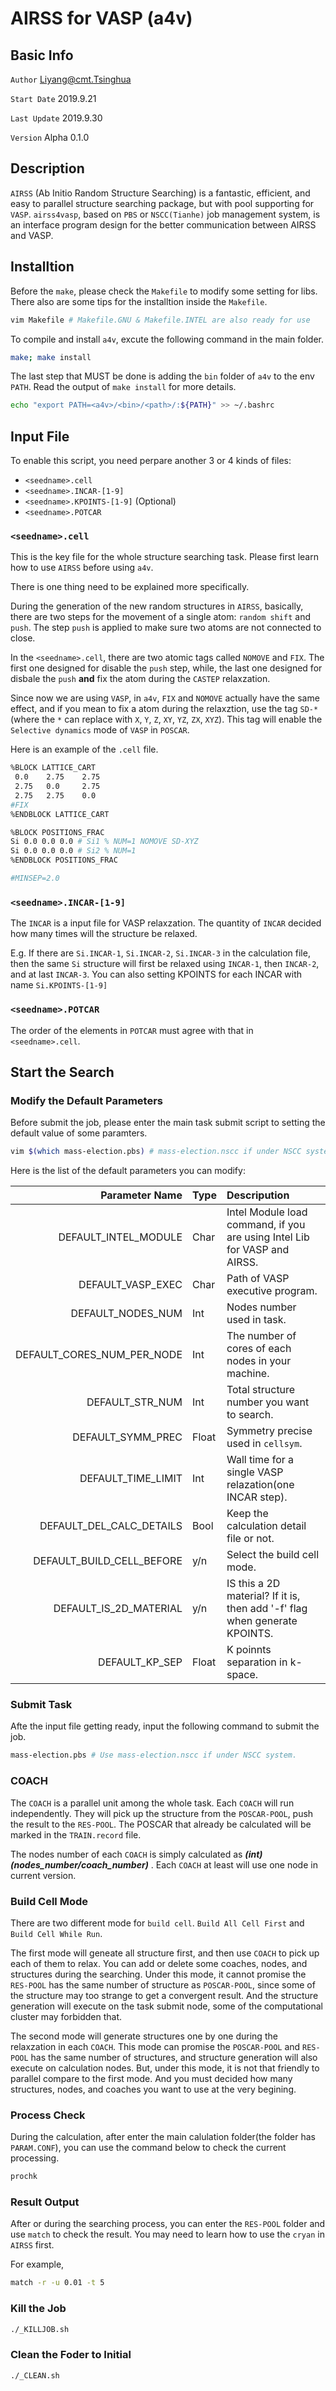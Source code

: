 # AIRSS for VASP (a4v)

## Basic Info

`Author` Liyang@cmt.Tsinghua

`Start Date` 2019.9.21

`Last Update` 2019.9.30

`Version` Alpha 0.1.0

## Description

`AIRSS` (Ab Initio Random Structure Searching) is a fantastic, efficient, and easy to parallel structure searching package, but with pool supporting for `VASP`. `airss4vasp`, based on `PBS` or `NSCC(Tianhe)` job management system, is an interface program design for the better communication between AIRSS and VASP.

## Installtion

Before the `make`, please check the `Makefile` to modify some setting for libs. There also are some tips for the installtion inside the `Makefile`.

```bash
vim Makefile # Makefile.GNU & Makefile.INTEL are also ready for use
```

To compile and install `a4v`, excute the following command in the main folder.

```bash
make; make install
```

The last step that MUST be done is adding the `bin` folder of `a4v` to the env `PATH`. Read the output of `make install` for more details.

```bash
echo "export PATH=<a4v>/<bin>/<path>/:${PATH}" >> ~/.bashrc
```

## Input File
  
To enable this script, you need perpare another 3 or 4 kinds of files:

- `<seedname>.cell`
- `<seedname>.INCAR-[1-9]`
- `<seedname>.KPOINTS-[1-9]` (Optional)
- `<seedname>.POTCAR`

### `<seedname>.cell`

This is the key file for the whole structure searching task. Please first learn how to use `AIRSS` before using `a4v`.

There is one thing need to be explained more specifically.

During the generation of the new random structures in `AIRSS`, basically, there are two steps for the movement of a single atom: `random shift` and `push`. The step `push` is applied to make sure two atoms are not connected to close.

In the `<seedname>.cell`, there are two atomic tags called `NOMOVE` and `FIX`. The first one designed for disable the `push` step, while, the last one designed for disbale the `push` **and** fix the atom during the `CASTEP` relaxzation.

Since now we are using `VASP`, in `a4v`,  `FIX` and `NOMOVE` actually have the same effect, and if you mean to fix a atom during the relaxztion, use the tag `SD-*` (where the `*` can replace with `X`, `Y`, `Z`, `XY`, `YZ`, `ZX`, `XYZ`). This tag will enable the `Selective dynamics` mode of `VASP` in `POSCAR`.

Here is an example of the `.cell` file.

```bash
%BLOCK LATTICE_CART
 0.0    2.75    2.75
 2.75   0.0     2.75
 2.75   2.75    0.0
#FIX
%ENDBLOCK LATTICE_CART

%BLOCK POSITIONS_FRAC
Si 0.0 0.0 0.0 # Si1 % NUM=1 NOMOVE SD-XYZ
Si 0.0 0.0 0.0 # Si2 % NUM=1
%ENDBLOCK POSITIONS_FRAC

#MINSEP=2.0
```

### `<seedname>.INCAR-[1-9]`

The `INCAR` is a input file for VASP relaxzation. The quantity of `INCAR` decided how many times will the structure be relaxed.

E.g. If there are `Si.INCAR-1`, `Si.INCAR-2`, `Si.INCAR-3` in the calculation file, then the same `Si` structure will first be relaxed using `INCAR-1`, then `INCAR-2`, and at last `INCAR-3`. You can also setting KPOINTS for each INCAR with name `Si.KPOINTS-[1-9]`

### `<seedname>.POTCAR`

The order of the elements in `POTCAR` must agree with that in `<seedname>.cell`.

## Start the Search

### Modify the Default Parameters

Before submit the job, please enter the main task submit script to setting the default value of some paramters.

```bash
vim $(which mass-election.pbs) # mass-election.nscc if under NSCC system.
```

Here is the list of the default parameters you can modify:  

|Parameter Name            |Type|Descripution|
|-------------------------:|:----|:-----------|
|DEFAULT_INTEL_MODULE      |Char |Intel Module load command, if you are using Intel Lib for VASP and AIRSS.|
|DEFAULT_VASP_EXEC         |Char |Path of VASP executive program.|
|DEFAULT_NODES_NUM         |Int  |Nodes number used in task.|
|DEFAULT_CORES_NUM_PER_NODE|Int  |The number of cores of each nodes in your machine.|
|DEFAULT_STR_NUM           |Int  |Total structure number you want to search.|
|DEFAULT_SYMM_PREC         |Float|Symmetry precise used in `cellsym`.|
|DEFAULT_TIME_LIMIT        |Int  |Wall time for a single VASP relazation(one INCAR step).|
|DEFAULT_DEL_CALC_DETAILS  |Bool |Keep the calculation detail file or not.|
|DEFAULT_BUILD_CELL_BEFORE |y/n  |Select the build cell mode.|
|DEFAULT_IS_2D_MATERIAL    |y/n  |IS this a 2D material? If it is, then add '-f' flag when generate KPOINTS.|
|DEFAULT_KP_SEP            |Float|K poinnts separation in k-space.|

### Submit Task

Afte the input file getting ready, input the following command to submit the job.

```bash
mass-election.pbs # Use mass-election.nscc if under NSCC system.
```

### COACH

The `COACH` is a parallel unit among the whole task. Each `COACH` will run independently. They will pick up the structure from the `POSCAR-POOL`, push the result to the `RES-POOL`. The POSCAR that already be calculated will be marked in the `TRAIN.record` file.

The nodes number of each `COACH` is simply calculated as ***(int)(nodes_number/coach_number)*** . Each `COACH` at least will use one node in current version.

### Build Cell Mode

There are two different mode for `build cell`. `Build All Cell First` and `Build Cell While Run`.

The first mode will geneate all structure first, and then use `COACH` to pick up each of them to relax. You can add or delete some coaches, nodes, and structures during the searching. Under this mode, it cannot promise the `RES-POOL` has the same number of structure as `POSCAR-POOL`, since some of the structure may too strange to get a convergent result. And the structure generation will execute on the task submit node, some of the computational cluster may forbidden that.

The second mode will generate structures one by one during the relaxzation in each `COACH`. This mode can promise the `POSCAR-POOL` and `RES-POOL` has the same number of structures, and structure generation will also execute on calculation nodes. But, under this mode, it is not that friendly to parallel compare to the first mode. And you must decided how many structures, nodes, and coaches you want to use at the very begining.

### Process Check

During the calculation, after enter the main calulation folder(the folder has `PARAM.CONF`), you can use the command below to check the current processing.

```bash
prochk
```

### Result Output

After or during the searching process, you can enter the `RES-POOL` folder and use `match` to check the result. You may need to learn how to use the `cryan` in `AIRSS` first.

For example,

```bash
match -r -u 0.01 -t 5
```

### Kill the Job

```bash
./_KILLJOB.sh
```

### Clean the Foder to Initial

```bash
./_CLEAN.sh
```
